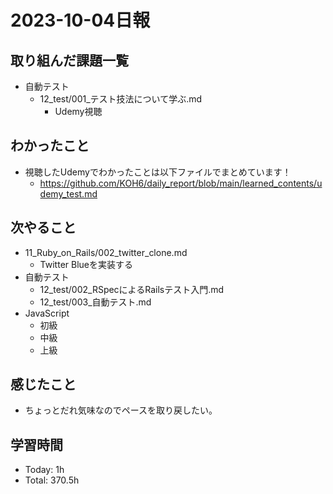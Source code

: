 # 2023-10-04日報

## 取り組んだ課題一覧
* 自動テスト
  * 12_test/001_テスト技法について学ぶ.md
    * Udemy視聴

## わかったこと
* 視聴したUdemyでわかったことは以下ファイルでまとめています！
  * https://github.com/KOH6/daily_report/blob/main/learned_contents/udemy_test.md

## 次やること
* 11_Ruby_on_Rails/002_twitter_clone.md
  * Twitter Blueを実装する
* 自動テスト
  * 12_test/002_RSpecによるRailsテスト入門.md
  * 12_test/003_自動テスト.md
* JavaScript
  * 初級
  * 中級
  * 上級

## 感じたこと
* ちょっとだれ気味なのでペースを取り戻したい。

## 学習時間
* Today: 1h
* Total: 370.5h